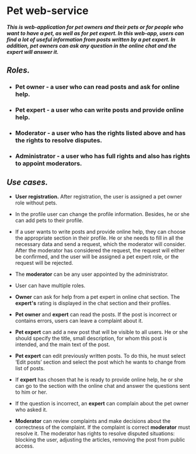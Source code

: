 # Pet web-service

_**This is web-application for pet owners and their pets or for people who want to have a pet, as well as for pet expert. 
In this web-app, users can find a lot of useful information from posts written by a pet expert. In addition, pet owners
can ask any question in the online chat and the expert will answer it.**_

## _Roles._
* ### Pet owner - a user who can read posts and ask for online help.
* ### Pet expert - a user who can write posts and provide online help.
* ### Moderator - a user who has the rights listed above and has the rights to resolve disputes.
* ### Administrator - a user who has full rights and also has rights to appoint moderators.

## _Use cases._

* **User registration.** After registration, the user is assigned a pet owner role without pets.


* In the profile user can change the profile information. Besides, he or she can add pets to their profile.
  

* If a user wants to write posts and provide online help, they can choose the appropriate section in their profile.
  He or she needs to fill in all the necessary data and send a request, which the moderator will consider. After the 
  moderator has considered the request, the request will either be confirmed, and the user will be assigned a pet expert 
  role, or the request will be rejected.


* The **moderator** can be any user appointed by the administrator.


* User can have multiple roles.


* **Owner** can ask for help from a pet expert in online chat section. The **expert's** rating is displayed in the
chat section and their profiles.


* **Pet owner** and **expert** can read the posts. If the post is incorrect or contains errors, users can leave a
  complaint about it.
  
  
* **Pet expert** can add a new post that will be visible to all users. He or she should specify the title, 
  small description, for whom this post is intended, and the main text of the post.
  
  
* **Pet expert** can edit previously written posts. To do this, he must select ‘Edit posts’ section and select the post 
  which he wants to change from list of posts.
  
  
* If **expert** has chosen that he is ready to provide online help, he or she can go to the 
  section with the online chat and answer the questions sent to him or her.
  

* If the question is incorrect, an **expert** can complain about the pet owner who asked it.



* **Moderator** can review complaints and make decisions about the correctness of the complaint. If the complaint is 
  correct **moderator** must resolve it. The moderator has rights to resolve disputed situations: blocking the user, 
  adjusting the articles, removing the post from public access.
